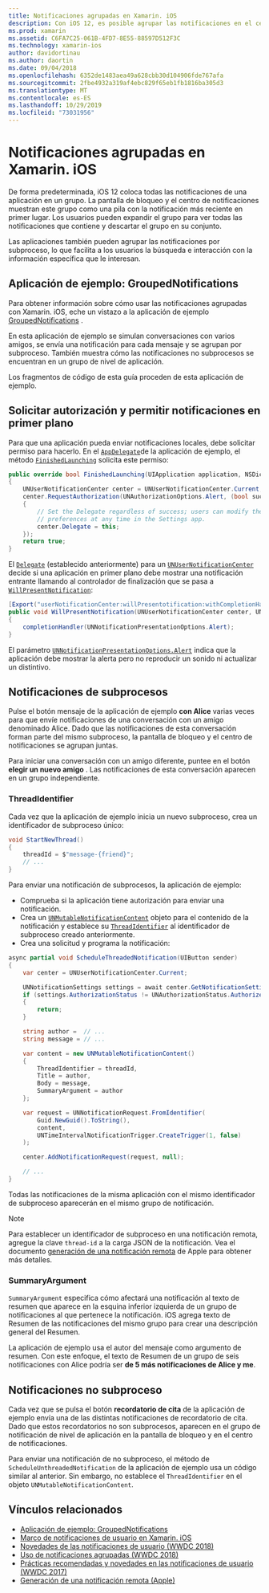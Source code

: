 ```yaml
---
title: Notificaciones agrupadas en Xamarin. iOS
description: Con iOS 12, es posible agrupar las notificaciones en el centro de notificaciones o la pantalla de bloqueo por aplicación o por subproceso. En este documento se describe cómo enviar notificaciones de subprocesos y no subprocesos con Xamarin. iOS.
ms.prod: xamarin
ms.assetid: C6FA7C25-061B-4FD7-8E55-88597D512F3C
ms.technology: xamarin-ios
author: davidortinau
ms.author: daortin
ms.date: 09/04/2018
ms.openlocfilehash: 6352de1483aea49a628cbb30d104906fde767afa
ms.sourcegitcommit: 2fbe4932a319af4ebc829f65eb1fb1816ba305d3
ms.translationtype: MT
ms.contentlocale: es-ES
ms.lasthandoff: 10/29/2019
ms.locfileid: "73031956"
---
```

# <a name="grouped-notifications-in-xamarinios"></a>Notificaciones agrupadas en Xamarin. iOS

De forma predeterminada, iOS 12 coloca todas las notificaciones de una aplicación en un grupo. La pantalla de bloqueo y el centro de notificaciones muestran este grupo como una pila con la notificación más reciente en primer lugar. Los usuarios pueden expandir el grupo para ver todas las notificaciones que contiene y descartar el grupo en su conjunto.

Las aplicaciones también pueden agrupar las notificaciones por subproceso, lo que facilita a los usuarios la búsqueda e interacción con la información específica que le interesan.

## <a name="sample-app-groupednotifications"></a>Aplicación de ejemplo: GroupedNotifications

Para obtener información sobre cómo usar las notificaciones agrupadas con Xamarin. iOS, eche un vistazo a la aplicación de ejemplo [GroupedNotifications](https://docs.microsoft.com/samples/xamarin/ios-samples/ios12-groupednotifications) .

En esta aplicación de ejemplo se simulan conversaciones con varios amigos, se envía una notificación para cada mensaje y se agrupan por subproceso. También muestra cómo las notificaciones no subprocesos se encuentran en un grupo de nivel de aplicación.

Los fragmentos de código de esta guía proceden de esta aplicación de ejemplo.

## <a name="request-authorization-and-allow-foreground-notifications"></a>Solicitar autorización y permitir notificaciones en primer plano

Para que una aplicación pueda enviar notificaciones locales, debe solicitar permiso para hacerlo. En el [`AppDelegate`](xref:UIKit.UIApplicationDelegate)de la aplicación de ejemplo, el método [`FinishedLaunching`](xref:UIKit.UIApplicationDelegate.FinishedLaunching(UIKit.UIApplication,Foundation.NSDictionary)) solicita este permiso:

```csharp
public override bool FinishedLaunching(UIApplication application, NSDictionary launchOptions)
{
    UNUserNotificationCenter center = UNUserNotificationCenter.Current;
    center.RequestAuthorization(UNAuthorizationOptions.Alert, (bool success, NSError error) =>
    {
        // Set the Delegate regardless of success; users can modify their notification
        // preferences at any time in the Settings app.
        center.Delegate = this;
    });
    return true;
}
```

El [`Delegate`](xref:UserNotifications.UNUserNotificationCenter.Delegate) (establecido anteriormente) para un [`UNUserNotificationCenter`](xref:UserNotifications.UNUserNotificationCenter) decide si una aplicación en primer plano debe mostrar una notificación entrante llamando al controlador de finalización que se pasa a [`WillPresentNotification`](xref:UserNotifications.UNUserNotificationCenterDelegate_Extensions.WillPresentNotification(UserNotifications.IUNUserNotificationCenterDelegate,UserNotifications.UNUserNotificationCenter,UserNotifications.UNNotification,System.Action{UserNotifications.UNNotificationPresentationOptions})):

```csharp
[Export("userNotificationCenter:willPresentotification:withCompletionHandler:")]
public void WillPresentNotification(UNUserNotificationCenter center, UNNotification notification, System.Action<UNNotificationPresentationOptions> completionHandler)
{
    completionHandler(UNNotificationPresentationOptions.Alert);
}
```

El parámetro [`UNNotificationPresentationOptions.Alert`](xref:UserNotifications.UNNotificationPresentationOptions) indica que la aplicación debe mostrar la alerta pero no reproducir un sonido ni actualizar un distintivo.

## <a name="threaded-notifications"></a>Notificaciones de subprocesos

Pulse el botón mensaje de la aplicación de ejemplo **con Alice** varias veces para que envíe notificaciones de una conversación con un amigo denominado Alice.
Dado que las notificaciones de esta conversación forman parte del mismo subproceso, la pantalla de bloqueo y el centro de notificaciones se agrupan juntas.

Para iniciar una conversación con un amigo diferente, puntee en el botón **elegir un nuevo amigo** . Las notificaciones de esta conversación aparecen en un grupo independiente.

### <a name="threadidentifier"></a>ThreadIdentifier

Cada vez que la aplicación de ejemplo inicia un nuevo subproceso, crea un identificador de subproceso único:

```csharp
void StartNewThread()
{
    threadId = $"message-{friend}";
    // ...
}
```

Para enviar una notificación de subprocesos, la aplicación de ejemplo:

- Comprueba si la aplicación tiene autorización para enviar una notificación.
- Crea un [`UNMutableNotificationContent`](xref:UserNotifications.UNMutableNotificationContent)
objeto para el contenido de la notificación y establece su [`ThreadIdentifier`](xref:UserNotifications.UNMutableNotificationContent.ThreadIdentifier)
al identificador de subproceso creado anteriormente.
- Crea una solicitud y programa la notificación:

```csharp
async partial void ScheduleThreadedNotification(UIButton sender)
{
    var center = UNUserNotificationCenter.Current;

    UNNotificationSettings settings = await center.GetNotificationSettingsAsync();
    if (settings.AuthorizationStatus != UNAuthorizationStatus.Authorized)
    {
        return;
    }

    string author =  // ...
    string message = // ...

    var content = new UNMutableNotificationContent()
    {
        ThreadIdentifier = threadId,
        Title = author,
        Body = message,
        SummaryArgument = author
    };

    var request = UNNotificationRequest.FromIdentifier(
        Guid.NewGuid().ToString(),
        content,
        UNTimeIntervalNotificationTrigger.CreateTrigger(1, false)
    );

    center.AddNotificationRequest(request, null);

    // ...
}
```

Todas las notificaciones de la misma aplicación con el mismo identificador de subproceso aparecerán en el mismo grupo de notificación.

> [!NOTE]
> Para establecer un identificador de subproceso en una notificación remota, agregue la clave `thread-id` a la carga JSON de la notificación. Vea el documento [generación de una notificación remota](https://developer.apple.com/documentation/usernotifications/setting_up_a_remote_notification_server/generating_a_remote_notification) de Apple para obtener más detalles.

### <a name="summaryargument"></a>SummaryArgument

`SummaryArgument` especifica cómo afectará una notificación al texto de resumen que aparece en la esquina inferior izquierda de un grupo de notificaciones al que pertenece la notificación. iOS agrega texto de Resumen de las notificaciones del mismo grupo para crear una descripción general del Resumen.

La aplicación de ejemplo usa el autor del mensaje como argumento de resumen. Con este enfoque, el texto de Resumen de un grupo de seis notificaciones con Alice podría ser **de 5 más notificaciones de Alice y me**.

## <a name="unthreaded-notifications"></a>Notificaciones no subproceso

Cada vez que se pulsa el botón **recordatorio de cita** de la aplicación de ejemplo envía una de las distintas notificaciones de recordatorio de cita. Dado que estos recordatorios no son subprocesos, aparecen en el grupo de notificación de nivel de aplicación en la pantalla de bloqueo y en el centro de notificaciones.

Para enviar una notificación de no subproceso, el método de `ScheduleUnthreadedNotification` de la aplicación de ejemplo usa un código similar al anterior.
Sin embargo, no establece el `ThreadIdentifier` en el objeto `UNMutableNotificationContent`.

## <a name="related-links"></a>Vínculos relacionados

- [Aplicación de ejemplo: GroupedNotifications](https://docs.microsoft.com/samples/xamarin/ios-samples/ios12-groupednotifications)
- [Marco de notificaciones de usuario en Xamarin. iOS](~/ios/platform/user-notifications/index.md)
- [Novedades de las notificaciones de usuario (WWDC 2018)](https://developer.apple.com/videos/play/wwdc2018/710/)
- [Uso de notificaciones agrupadas (WWDC 2018)](https://developer.apple.com/videos/play/wwdc2018/711/)
- [Prácticas recomendadas y novedades en las notificaciones de usuario (WWDC 2017)](https://developer.apple.com/videos/play/wwdc2017/708/)
- [Generación de una notificación remota (Apple)](https://developer.apple.com/documentation/usernotifications/setting_up_a_remote_notification_server/generating_a_remote_notification)

